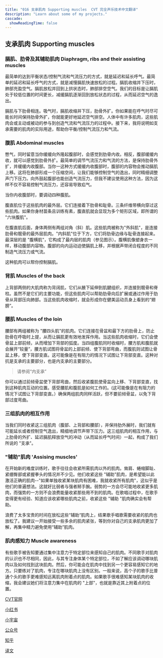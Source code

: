 ```yaml
---
title: "016 支承肌肉 Supporting muscles  CVT 完全声乐技术中文翻译"
description: "Learn about some of my projects."
cascade:
  showReadingTime: false
---
```


## 支承肌肉 Supporting muscles

### 膈肌、肋骨及其辅助肌肉 Diaphragm, ribs and their assisting muscles

最简单的达到平衡状态/控制气流和气流压力的方式，就是延迟和延长呼气。最简单的延迟和延长呼气的方式，就是减慢膈肌快速放松的过程。膈肌收缩并下压时，肺部充盈空气。膈肌放松并回到上拱状态时，肺部排空空气。我们的目标是让膈肌处于较低位置的时间更长，减缓膈肌逐渐回到放松状态的过程，从而延迟空气的逸出。

膈肌与下肋骨相连。吸气时，膈肌收缩并下压，肋骨外扩。你如果能在呼气时尽可能长时间保持肋骨外扩，你就能更好地延迟空气排空。人体中有许多肌肉，这些肌肉会或主动或被动的参与到创造气流和气流压力的过程中。接下来，我将说明如支承需要的肌肉的实际用途，帮助你平衡/控制气流压力和气流。

### 腹肌 Abdominal muscles

憋气，同时留意当你缓缓向外隆起腹部时，会感觉到肋骨内收。相反，腹部缓缓内收，就可以感觉到肋骨外扩。最简单的调节气流压力和气流的方法，是保持肋骨外扩，并缓缓内收腹部。当你一这种方式缓缓内收腹部时，腹部的内容物会推动膈肌上移。这将在肺部形成一个压缩空间，让我们能够控制空气的逸出，同时精细调整声门下压力。向外鼓起腹部也能创造气流压力，但我不建议使用这种方法，因为这样不仅不容易控制气流压力，还容易导致疝气。

当你内收腹部时，要调动四种腹肌。

腹直肌位于这些肌肉的最外层。它们连接着下肋骨和耻骨。三条纤维带横向穿过这些肌肉。如果你身材苗条且训练有素，腹直肌就会显现为多个矩形区域，即所谓的 "六块腹肌"。

在腹直肌后面，身体两侧有两组对角（斜）肌。这些肌肉被称为"外斜肌"，是连接肋骨和髋骨的最外层肌肉。"内斜肌"位于下方，它们将肋骨边缘与耻骨连接起来。最深层的是 "腹横肌"，它构成了最内层的肌肉（参见图示）。腹横肌像塑身衣一样，移动腹部内容物。腹部的向内运动迫使膈肌上移，并根据声带闭合程度的不同制造气流压力或气流。

这种肌肉可以帮你控制膈肌。

### 背肌 Muscles of the back

上背部两侧的大肌肉称为背阔肌，它们从腋下延伸到肌腱组织，并连接到髋骨和脊柱。虽然不是它们的主要功能，但这些肌肉可以帮助肋骨向后扩展或通过作用于肋骨从背部压向肺部。当这些肌肉收缩时，就会形成你在健美运动员身上看到的“翅膀”。

### 腰肌 Muscles of the loin

腰部有两组被称为 "腰四头肌"的肌肉。它们连接在骨盆和最下方的肋骨上，防止肋骨在呼吸时上提，从而让膈肌更有效地发挥作用。当这些肌肉收缩时，它们会使骨盆上部前倾，从而增加下背部的弧度。当四组腹肌同时收缩时，腰方肌和腹肌就会展开“较量”，腰方肌试图将骨盆的上部前倾、使下背部弯曲，而腹肌则试图让骨盆上移，使下背部变直。这可能像是在有阻力的情况下试图让下背部变直。这种对抗是支承的主要部分，也是内支承的主要部分。

> 请参阅“内支承”

你可以通过前倾骨盆使下背部弯曲，然后收紧腹肌使骨盆向上移、下背部变直，找到这种肌肉互动的位置。感受腰肌和腹肌是如何工作的。(这可能像是在有阻力的情况下试图让下背部变直。）确保两组肌肉同样活跃，但不要前倾骨盆，以免下背部过度弯曲。

### 三组肌肉的相互作用

当我们同时收紧这三组肌肉（腹部、上背部和腰部），并保持肋外展时，我们就有可能延长或者控制空气逸出，精细地调节声带下压力。这三组肌肉的相互作用，与上肋骨的外扩、延迟膈肌释放空气的冲动（从而延长呼气时间）一起，构成了我们所说的 "支承"。

### "辅助"肌肉 'Assising muscles'

在开始新的难度训练时，歌手往往会收紧所需肌肉以外的肌肉。耸肩、蜷缩脚趾、紧绷臀部或紧握拳头的情况并不少见。他们收紧这些 "辅助"肌肉，是希望能以此激活正确的肌肉--"如果单独收紧某块肌肉有困难，我就收紧所有肌肉"，这似乎是他们的普遍想法。这就好比弱者与强者掰手腕。弱势的一方会尽可能地收紧更多肌肉，而强势的一方则不会浪费能量收紧那些用不到的肌肉。在歌唱过程中，在歌手变得更有经验、知道应该收紧哪些肌肉之前，收紧这些 "辅助 "肌肉确实会有帮助。

浪费了太多宝贵的时间在放松这些“辅助“肌肉上，结果歌手唱歌需要收紧的肌肉也放松了。我建议一开始接受一些多余的肌肉紧张，等到你对自己的支承肌肉更加了解，再集中精力避免使用“辅助”肌肉。

### 肌肉感知力 Muscle awareness

有些歌手被告知要通过集中注意力于特定部位来感知自己的肌肉。不同歌手对肌肉的认识也不尽相同，因此，与其专注身体某个特定部位，不如了解应该调动哪块肌肉以及如何找到这块肌肉。然后，你可能会在肌肉中找到另一个更容易感知它的地方。只要练对了肌肉，专注在哪块肌肉上没有区别。一般来说，高个子的歌手比普通个头的歌手更难感知远离肌肉附着点的肌肉。如果歌手很难感知某块肌肉的收缩，我会建议她们将注意力集中在肌肉的 "上部"，也就是靠近其上附着点的位置。

[CVT官网](https://completevocalinstitute.com/complete-vocal-technique/)

[小红书](https://www.xiaohongshu.com/user/profile/627ff979000000002102aa68?xhsshare=CopyLink&appuid=627ff979000000002102aa68&apptime=1728791961)

[小宇宙](https://www.xiaoyuzhoufm.com/podcast/66be28dadb5e6d6bf99adc25)

[公众号](https://mp.weixin.qq.com/mp/appmsgalbum?action=getalbum&__biz=MzAxMjI3NzAxMg==&scene=1&album_id=3446246369961312256&count=3#wechat_redirect)



[知乎](https://www.zhihu.com/column/c_1825613276039491584)

[译文](https://euphia.github.io/zh-cn/posts/)